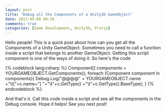 ```yaml
---
layout: post
title: "Debug all the Components of a Unity3D GameObject"
date: 2013-05-08 00:34
comments: true
categories: [Game Development, Unity3D, Protip] 
---
```


Hello people! This is a quick post about how can you get all the
Components of a Unity GameObject. Sometimes you need to call a
function inside a script that belongs to another GameObject. Getting
this script component is one of the ways of doing it. So here's the code

{% codeblock lang:csharp %}
Component[] components = YOURGAMEOBJECT.GetComponents<Component>();
foreach (Component component in components){
	Debug.Log("@@@@" + YOURGAMEOBJECT.name +"\t["+c.name+"] "+"\t"+c.GetType() +"\t"+c.GetType().BaseType);
}
{% endcodeblock %}

And that's it. Call this code inside a script and see all the components
in the Debug console. Hope it helps! See you next post!
